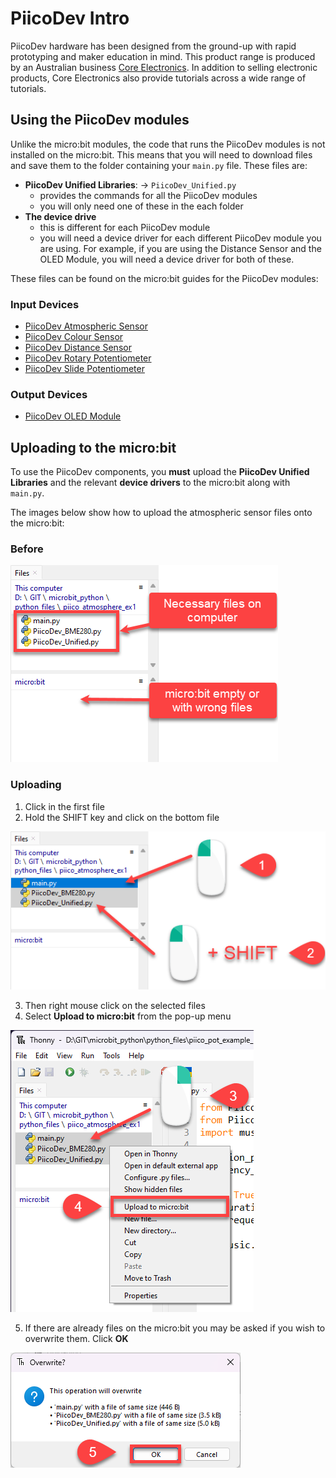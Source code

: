 # PiicoDev Intro

PiicoDev hardware has been designed from the ground-up with rapid prototyping and maker education in mind. This product range is produced by an Australian business [Core Electronics](https://core-electronics.com.au/). In addition to selling electronic products, Core Electronics also provide tutorials across a wide range of tutorials.

## Using the PiicoDev modules

Unlike the micro:bit modules, the code that runs the PiicoDev modules is not installed on the micro:bit. This means that you will need to download files and save them to the folder containing your `main.py` file. These files are:

- **PiicoDev Unified Libraries**: &rarr; `PiicoDev_Unified.py`
  - provides the commands for all the PiicoDev modules
  - you will only need one of these in the each folder
- **The device drive**
  - this is different for each PiicoDev module
  - you will need a device driver for each different PiicoDev module you are using. For example, if you are using the Distance Sensor and the OLED Module, you will need a device driver for both of these.

These files can be found on the micro:bit guides for the PiicoDev modules:

### Input Devices

- [PiicoDev Atmospheric Sensor](https://core-electronics.com.au/guides/piicodev-atmospheric-sensor-bme280-quickstart-guide-for-microbit/)
- [PiicoDev Colour Sensor](https://core-electronics.com.au/guides/micro-bit/piicodev-colour-sensor-veml6040-micro-bit-guide/)
- [PiicoDev Distance Sensor](https://core-electronics.com.au/guides/piicodev-distance-sensor-vl53l1x-micro-bit-guide/)
- [PiicoDev Rotary Potentiometer](https://core-electronics.com.au/guides/piicodev-potentiometer-getting-started-guide/#ONVMI66)
- [PiicoDev Slide Potentiometer](https://core-electronics.com.au/guides/piicodev/piicodev-potentiometer-getting-started-guide/#ONVMI66)

### Output Devices

- [PiicoDev OLED Module](https://core-electronics.com.au/guides/micro-bit/piicodev-oled-ssd1306-microbit-guide/)

## Uploading to the micro:bit

To use the PiicoDev components, you **must** upload the **PiicoDev Unified Libraries** and the relevant **device drivers** to the micro:bit along with `main.py`.

The images below show how to upload the atmospheric sensor files onto the micro:bit:

### Before

![piicodev upload before](assets/piccodev_upload_1.png)

### Uploading

1. Click in the first file
2. Hold the SHIFT key and click on the bottom file

![piicodev upload before](assets/piccodev_upload_2.png)

3. Then right mouse click on the selected files
4. Select **Upload to micro:bit** from the pop-up menu

![piicodev upload before](assets/piccodev_upload_3.png)

5. If there are already files on the micro:bit you may be asked if you wish to overwrite them. Click **OK**

![piicodev upload before](assets/piccodev_upload_4.png)
